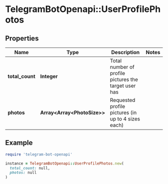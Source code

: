 # TelegramBotOpenapi::UserProfilePhotos

## Properties

| Name | Type | Description | Notes |
| ---- | ---- | ----------- | ----- |
| **total_count** | **Integer** | Total number of profile pictures the target user has |  |
| **photos** | **Array&lt;Array&lt;PhotoSize&gt;&gt;** | Requested profile pictures (in up to 4 sizes each) |  |

## Example

```ruby
require 'telegram-bot-openapi'

instance = TelegramBotOpenapi::UserProfilePhotos.new(
  total_count: null,
  photos: null
)
```

